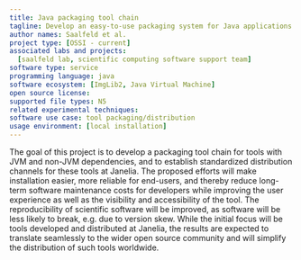 ```yaml
---
title: Java packaging tool chain
tagline: Develop an easy-to-use packaging system for Java applications.
author names: Saalfeld et al.
project type: [OSSI - current]
associated labs and projects:
  [saalfeld lab, scientific computing software support team]
software type: service
programming language: java
software ecosystem: [ImgLib2, Java Virtual Machine]
open source license:
supported file types: N5
related experimental techniques:
software use case: tool packaging/distribution
usage environment: [local installation]
---
```


The goal of this project is to develop a packaging tool chain for tools with JVM and non-JVM dependencies, and to establish standardized distribution channels for these tools at Janelia. The proposed efforts will make installation easier, more reliable for end-users, and thereby reduce long-term software maintenance costs for developers while improving the user experience as well as the visibility and accessibility of the tool. The reproducibility of scientific software will be improved, as software will be less likely to break, e.g. due to version skew. While the initial focus will be tools developed and distributed at Janelia, the results are expected to translate seamlessly to the wider open source community and will simplify the distribution of such tools worldwide.
